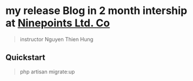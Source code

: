 # my release Blog in 2 month intership at [Ninepoints Ltd. Co](https://ninepoints.vn/)

> instructor Nguyen Thien Hung 

## Quickstart 

> php artisan migrate:up

